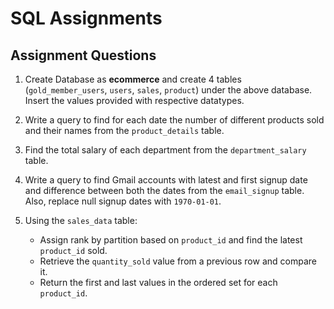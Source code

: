 # SQL Assignments

## Assignment Questions

1. Create Database as **ecommerce** and create 4 tables (`gold_member_users`, `users`, `sales`, `product`) under the above database. Insert the values provided with respective datatypes.

2. Write a query to find for each date the number of different products sold and their names from the `product_details` table.

3. Find the total salary of each department from the `department_salary` table.

4. Write a query to find Gmail accounts with latest and first signup date and difference between both the dates from the `email_signup` table. Also, replace null signup dates with `1970-01-01`.

5. Using the `sales_data` table:
   - Assign rank by partition based on `product_id` and find the latest `product_id` sold.
   - Retrieve the `quantity_sold` value from a previous row and compare it.
   - Return the first and last values in the ordered set for each `product_id`.

